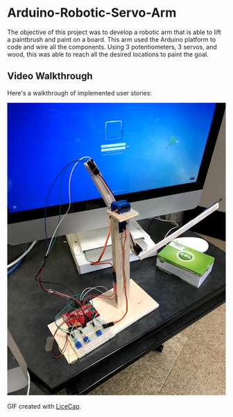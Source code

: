 # Arduino-Robotic-Servo-Arm

The objective of this project was to develop a robotic arm that is able to lift a paintbrush and paint on a board. This arm used the Arduino platform to code and wire all the components. Using 3 potentiometers, 3 servos, and wood, this was able to reach all the desired locations to paint the goal.

## Video Walkthrough 

Here's a walkthrough of implemented user stories:

![](ServoArmProject.jpg)

GIF created with [LiceCap](http://www.cockos.com/licecap/).
